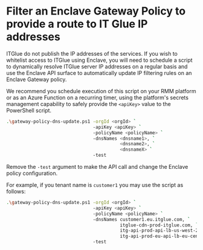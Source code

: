 # Filter an Enclave Gateway Policy to provide a route to IT Glue IP addresses

ITGlue do not publish the IP addresses of the services. If you wish to whitelist access to ITGlue using Enclave, you will need to schedule a script to dynamically resolve ITGlue server IP addresses on a regular basis and use the Enclave API surface to automatically update IP filtering rules on an Enclave Gateway policy.

We recommend you schedule execution of this script on your RMM platform or as an Azure Function on a recurring timer, using the platform's secrets management capability to safely provide the `<apiKey>` value to the PowerShell script.

```bash
.\gateway-policy-dns-update.ps1 -orgId <orgId> `
                                -apiKey <apiKey> `
                                -policyName <policyName> `
                                -dnsNames <dnsname1>, `
                                          <dnsname2>, `
                                          <dnsnameX> `
                                -test

```

Remove the `-test` argument to make the API call and change the Enclave policy configuration.

For example, if you tenant name is `customer1` you may use the script as follows:


```bash
.\gateway-policy-dns-update.ps1 -orgId <orgId> `
                                -apiKey <apiKey> `
                                -policyName <policyName> `
                                -dnsNames customer1.eu.itglue.com, `
                                          itglue-cdn-prod-itglue.com, `
                                          itg-api-prod-api-lb-us-west-2.itglue.com `
                                          itg-api-prod-eu-api-lb-eu-central-1.itglue.com `
                                -test
```

